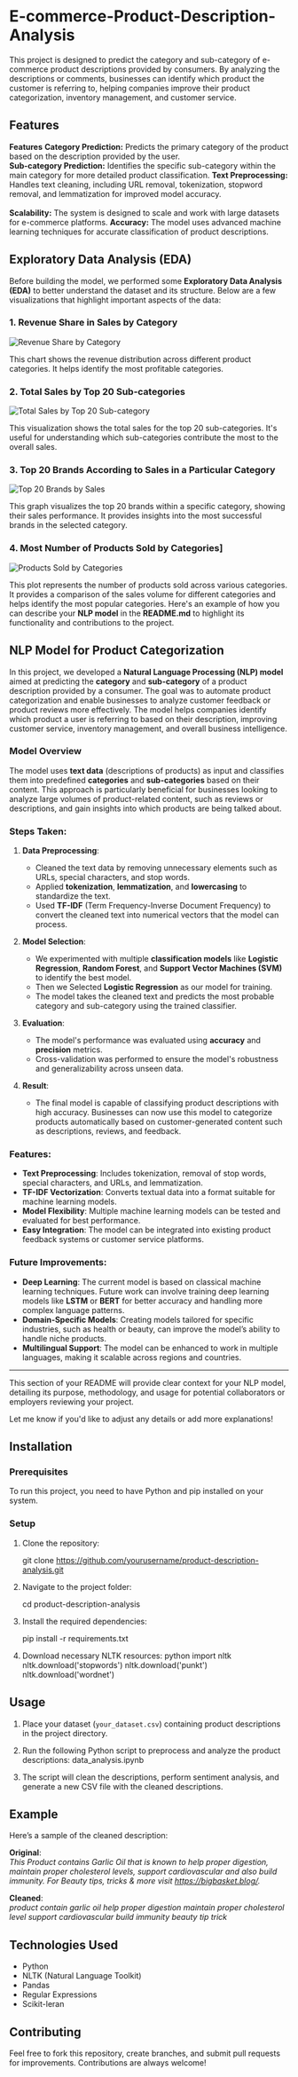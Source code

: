 # E-commerce-Product-Description-Analysis
This project is designed to predict the category and sub-category of e-commerce product descriptions provided by consumers. By analyzing the descriptions or comments, businesses can identify which product the customer is referring to, helping companies improve their product categorization, inventory management, and customer service.

## Features
**Features**
**Category Prediction:** Predicts the primary category of the product based on the description provided by the user.<br>
**Sub-category Prediction:** Identifies the specific sub-category within the main category for more detailed product classification.
**Text Preprocessing:** Handles text cleaning, including URL removal, tokenization, stopword removal, and lemmatization for improved model accuracy.<br>    
**Scalability:** The system is designed to scale and work with large datasets for e-commerce platforms.
**Accuracy:** The model uses advanced machine learning techniques for accurate classification of product descriptions.

## Exploratory Data Analysis (EDA)

Before building the model, we performed some **Exploratory Data Analysis (EDA)** to better understand the dataset and its structure. Below are a few visualizations that highlight important aspects of the data:

### 1. Revenue Share in Sales by Category
![Revenue Share by Category](https://github.com/divyanshgawri/E-commerce-Product-Description-Analysis/blob/main/output1.png)

This chart shows the revenue distribution across different product categories. It helps identify the most profitable categories.

### 2. Total Sales by Top 20 Sub-categories
![Total Sales by Top 20 Sub-category](https://github.com/divyanshgawri/E-commerce-Product-Description-Analysis/blob/main/output2.png)

This visualization shows the total sales for the top 20 sub-categories. It's useful for understanding which sub-categories contribute the most to the overall sales.

### 3. Top 20 Brands According to Sales in a Particular Category
![Top 20 Brands by Sales](https://github.com/divyanshgawri/E-commerce-Product-Description-Analysis/blob/main/output3.png)

This graph visualizes the top 20 brands within a specific category, showing their sales performance. It provides insights into the most successful brands in the selected category.

### 4. Most Number of Products Sold by Categories]
![Products Sold by Categories](https://github.com/divyanshgawri/E-commerce-Product-Description-Analysis/blob/main/output4.png)

This plot represents the number of products sold across various categories. It provides a comparison of the sales volume for different categories and helps identify the most popular categories.
Here's an example of how you can describe your **NLP model** in the **README.md** to highlight its functionality and contributions to the project.

## NLP Model for Product Categorization

In this project, we developed a **Natural Language Processing (NLP) model** aimed at predicting the **category** and **sub-category** of a product description provided by a consumer. The goal was to automate product categorization and enable businesses to analyze customer feedback or product reviews more effectively. The model helps companies identify which product a user is referring to based on their description, improving customer service, inventory management, and overall business intelligence.

### **Model Overview**
The model uses **text data** (descriptions of products) as input and classifies them into predefined **categories** and **sub-categories** based on their content. This approach is particularly beneficial for businesses looking to analyze large volumes of product-related content, such as reviews or descriptions, and gain insights into which products are being talked about.

### **Steps Taken:**
1. **Data Preprocessing**: 
   - Cleaned the text data by removing unnecessary elements such as URLs, special characters, and stop words.
   - Applied **tokenization**, **lemmatization**, and **lowercasing** to standardize the text.
   - Used **TF-IDF** (Term Frequency-Inverse Document Frequency) to convert the cleaned text into numerical vectors that the model can process.

2. **Model Selection**:
   - We experimented with multiple **classification models** like **Logistic Regression**, **Random Forest**, and **Support Vector Machines (SVM)** to identify the best model.
   - Then we Selected **Logistic Regression** as our model for training.
   - The model takes the cleaned text and predicts the most probable category and sub-category using the trained classifier.

3. **Evaluation**:
   - The model's performance was evaluated using **accuracy** and **precision** metrics.
   - Cross-validation was performed to ensure the model's robustness and generalizability across unseen data.

4. **Result**: 
   - The final model is capable of classifying product descriptions with high accuracy. Businesses can now use this model to categorize products automatically based on customer-generated content such as descriptions, reviews, and feedback.

### **Features:**
- **Text Preprocessing**: Includes tokenization, removal of stop words, special characters, and URLs, and lemmatization.
- **TF-IDF Vectorization**: Converts textual data into a format suitable for machine learning models.
- **Model Flexibility**: Multiple machine learning models can be tested and evaluated for best performance.
- **Easy Integration**: The model can be integrated into existing product feedback systems or customer service platforms.

### **Future Improvements**:
- **Deep Learning**: The current model is based on classical machine learning techniques. Future work can involve training deep learning models like **LSTM** or **BERT** for better accuracy and handling more complex language patterns.
- **Domain-Specific Models**: Creating models tailored for specific industries, such as health or beauty, can improve the model’s ability to handle niche products.
- **Multilingual Support**: The model can be enhanced to work in multiple languages, making it scalable across regions and countries.

---

This section of your README will provide clear context for your NLP model, detailing its purpose, methodology, and usage for potential collaborators or employers reviewing your project.

Let me know if you'd like to adjust any details or add more explanations!
## Installation

### Prerequisites

To run this project, you need to have Python and pip installed on your system.

### Setup

1. Clone the repository:
   
   git clone https://github.com/yourusername/product-description-analysis.git
   

2. Navigate to the project folder:
   
   cd product-description-analysis
   

3. Install the required dependencies:
   
   pip install -r requirements.txt
   

4. Download necessary NLTK resources:
   python
   import nltk
   nltk.download('stopwords')
   nltk.download('punkt')
   nltk.download('wordnet')
   

## Usage

1. Place your dataset (`your_dataset.csv`) containing product descriptions in the project directory.
2. Run the following Python script to preprocess and analyze the product descriptions:
    data_analysis.ipynb
   

3. The script will clean the descriptions, perform sentiment analysis, and generate a new CSV file with the cleaned descriptions.

## Example

Here’s a sample of the cleaned description:

**Original**:  
_This Product contains Garlic Oil that is known to help proper digestion, maintain proper cholesterol levels, support cardiovascular and also build immunity. For Beauty tips, tricks & more visit https://bigbasket.blog/._

**Cleaned**:  
_product contain garlic oil help proper digestion maintain proper cholesterol level support cardiovascular build immunity beauty tip trick_

## Technologies Used
- Python
- NLTK (Natural Language Toolkit)
- Pandas
- Regular Expressions
- Scikit-leran

## Contributing
Feel free to fork this repository, create branches, and submit pull requests for improvements. Contributions are always welcome!

